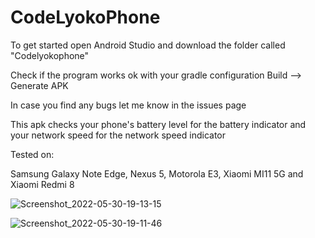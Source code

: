 # CodeLyokoPhone
To get started open Android Studio and download the folder called "Codelyokophone"

Check if the program works ok with your gradle configuration
Build --> Generate APK

In case you find any bugs let me know in the issues page

This apk checks your phone's battery level for the battery indicator and your network speed for the network speed indicator

Tested on:

Samsung Galaxy Note Edge, Nexus 5, Motorola E3, Xiaomi MI11 5G and Xiaomi Redmi 8

![Screenshot_2022-05-30-19-13-15](https://user-images.githubusercontent.com/49490716/171036976-54369ab8-9348-41e3-8411-ec8bde54c6c6.jpg)

![Screenshot_2022-05-30-19-11-46](https://user-images.githubusercontent.com/49490716/171036822-2b7b2194-eb60-43b2-bc95-5b94850816f4.jpg)
